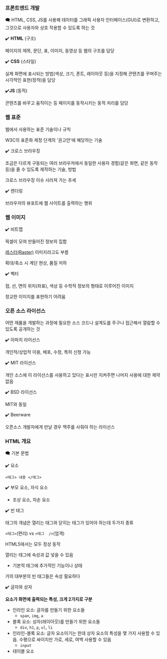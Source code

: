 ### 프론트엔드 개발

🗨️ HTML, CSS, JS를 사용해 데이터를 그래픽 사용자 인터페이스(GUI)로 변환하고, 그것으로 사용자와 상호 작용할 수 있도록 하는 것

✔️ **HTML** (구조)

페이지의 제목, 문단, 표, 이미지, 동영상 등 웹의 구조를 담당

✔️ **CSS** (스타일)

실제 화면에 표시되는 방법(색상, 크기, 폰트, 레이아웃 등)을 지정해 콘텐츠를 꾸며주는 시각적인 표현(정적)을 담당

✔️**JS** (동적)

콘텐츠를 바꾸고 움직이는 등 페이지를 동작시키는 동적 처리를 담당

### 웹 표준

웹에서 사용하는 표준 기술이나 규칙

W3C의 표준화 제정 단계의 '권고안'에 해당하는 기술

✔️ 크로스 브라우징

조금은 다르게 구동되는 여러 브라우저에서 동일한 사용자 경험(같은 화면, 같은 동작 등)을 줄 수 있도록 제작하는 기술, 방법

크로스 브라우징 이슈 사라져 가는 추세

✔️ 렌더링

브라우저의 뷰포트에 웹 사이트를 출력하는 행위

### 웹 이미지

✔️ 비트맵

픽셀이 모여 만들어진 정보의 집합

<u>레스터(Raster)</u> 이미지라고도 부름

확대/축소 시 계단 현상, 품질 저하

✔️ 벡터

점, 선, 면의 위치(좌표), 색상 등 수학적 정보의 형태로 이루어진 이미지

정교한 이미지를 표현하기 어려움

### 오픈 소스 라이선스

어떤 제품을 개발하는 과정에 필요한 소스 코드나 설계도를 주구나 접근해서 열람할 수 있도록 공개하는 것

✔️ 아파치 라이선스

개인적/상업적 이용, 배포, 수정, 특허 신청 가능

✔️ MIT 라이선스

개인 소스에 이 라이선스를 사용하고 있다는 표시만 지켜주면 나머지 사용에 대한 제약 없음

✔️ BSD 라이선스

MIT와 동일

✔️ Beerware

오픈소스 개발자에게 만날 경우 맥주를 사줘야 하는 라이선스

### HTML 개요

🗨️ 기본 문법

✔️ 요소

`<태그> 내용 </태그>`

✔️ 부모 요소, 자식 요소

- 조상 요소, 자손 요소

✔️ 빈 태그

태그의 개념은 열리는 태그와 닫히는 태그가 있어야 하는데 두가지 종류

`<태그>`(편리) vs `<태그  />`(엄격)

HTML5에서는 모두 정상 동작

열리는 태그에 속성과 값 넣을 수 있음

- 기본적 태그에 추가적인 기능이나 상태

거의 대부분의 빈 태그들은 속성 필요하다

✔️ 글자와 상자

<b>요소가 화면에 출력되는 특성, 크게 2가지로 구분</b>

- 인라인 요소: 글자를 만들기 위한 요소들
  - `span`, `img`, `a`
- 블록 요소: 상자(레이아웃)를 만들기 위한 요소들
  - `div`, `h1`, `p`, `ul`, `li`
- 인라인-블록 요소: 글자 요소이기는 한데 상자 요소의 특성을 몇 가지 사용할 수 있음. 수평으로 싸이지만 가로, 세로, 여백 사용할 수 있음
  - `input`
- 테이블 요소
